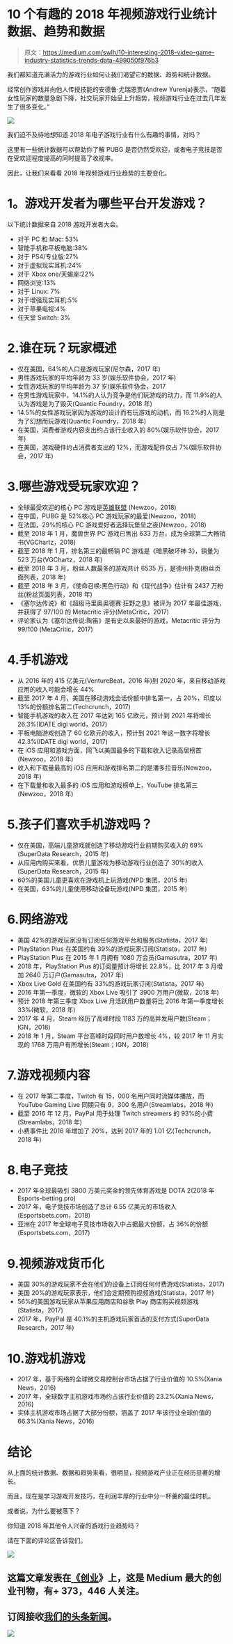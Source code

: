 # 10 个有趣的 2018 年视频游戏行业统计数据、趋势和数据

> 原文：<https://medium.com/swlh/10-interesting-2018-video-game-industry-statistics-trends-data-499050f976b3>

我们都知道充满活力的游戏行业如何让我们渴望它的数据、趋势和统计数据。

经常创作游戏并向他人传授技能的安德鲁·尤瑞恩贾(Andrew Yurenja)表示，“随着女性玩家的数量急剧下降，社交玩家开始呈上升趋势，视频游戏行业在过去几年发生了很多变化。”

![](img/baf635da3465c02b67a6509a96344337.png)

我们迫不及待地想知道 2018 年电子游戏行业有什么有趣的事情，对吗？

这里有一些统计数据可以帮助你了解 PUBG 是否仍然受欢迎，或者电子竞技是否在受欢迎程度提高的同时提高了收视率。

因此，让我们来看看 2018 年视频游戏行业趋势的主要变化。

# **1。游戏开发者为哪些平台开发游戏？**

以下统计数据来自 2018 游戏开发者大会。

*   对于 PC 和 Mac: 53%
*   智能手机和平板电脑:38%
*   对于 PS4/专业版:27%
*   对于虚拟现实耳机:24%
*   对于 Xbox one/天蝎座:22%
*   网络浏览:13%
*   对于 Linux: 7%
*   对于增强现实耳机:5%
*   对于苹果电视:4%
*   任天堂 Switch: 3%

# 2.谁在玩？玩家概述

*   仅在美国，64%的人口是游戏玩家(尼尔森，2017 年)
*   男性游戏玩家的平均年龄为 33 岁(娱乐软件协会，2017 年)
*   女性游戏玩家的平均年龄为 37 岁(娱乐软件协会，2017
*   在男性游戏玩家中，14.1%的人认为竞争是他们玩游戏的动力，而 11.9%的人认为游戏是为了毁灭(Quantic Foundry，2018 年)
*   14.5%的女性游戏玩家因为游戏的设计而有玩游戏的动机，而 16.2%的人则是为了幻想而玩游戏(Quantic Foundry，2018 年)
*   在美国，消费者游戏内容支出约占该行业收入的 80%(娱乐软件协会，2017 年)
*   在美国，游戏硬件约占消费者支出的 12%，而游戏配件仅占 7%(娱乐软件协会，2017 年)

# 3.哪些游戏受玩家欢迎？

*   全球最受欢迎的核心 PC 游戏是[英雄联盟](https://play.na.leagueoflegends.com/en_US) (Newzoo，2018)
*   在中国，PUBG 是 52%核心 PC 游戏玩家的最爱(Newzoo，2018)
*   在法国，29%的核心 PC 游戏爱好者选择玩堡垒之夜(Newzoo，2018)
*   截至 2018 年 1 月，魔兽世界 PC 游戏已售出 633 万台，成为全球第二大畅销书(VGChartz，2018)
*   截至 2018 年 1 月，排名第三的最畅销 PC 游戏是《暗黑破坏神 3》，销量为 523 万台(VGChartz，2018 年)
*   截至 2018 年 3 月，粉丝人数最多的游戏共计 6535 万，是德州扑克(粉丝页面列表，2018 年)
*   截至 2018 年 3 月，《使命召唤:黑色行动》和《现代战争》估计有 2437 万粉丝(粉丝页面列表，2018 年)
*   《塞尔达传说》和《超级马里奥奥德赛:狂野之息》被评为 2017 年最佳游戏，并获得了 97/100 的 Metacritic 评分(MetaCritic，2017)
*   评论家认为《塞尔达传说:陶笛》是有史以来最好的游戏，Metacritic 评分为 99/100 (MetaCritic，2017)

# 4.手机游戏

*   从 2016 年的 415 亿美元(VentureBeat，2016 年)到 2020 年，来自移动游戏应用的收入可能会增长 44%
*   截至 2017 年 4 月，美国在移动游戏会话份额中排名第一，占 20%，印度以 13%的份额排名第二(Techcrunch，2017)
*   智能手机游戏的收入在 2017 年达到 165 亿欧元，预计到 2021 年将增长 26.3%(IDATE digi world，2017)
*   平板电脑游戏创造了 60 亿欧元的收入，预计到 2021 年这一数字将增长 42.3%(IDATE digi world，2017)
*   在 iOS 应用和游戏方面，网飞以美国最多的下载和收入记录高居榜首(Newzoo，2018 年)
*   收入和下载量最高的 iOS 应用和游戏排名第二的是潘多拉音乐(Newzoo，2018 年)
*   在下载量和收入最多的 iOS 应用和游戏榜单上，YouTube 排名第三(Newzoo，2018 年)

# 5.孩子们喜欢手机游戏吗？

*   仅在美国，高端儿童游戏就创造了移动游戏行业前期购买收入的 69%(SuperData Research，2015 年)
*   从应用内购买来看，优质儿童游戏为移动游戏行业创造了 30%的收入(SuperData Research，2015 年)
*   60%的美国儿童更喜欢在游戏机上玩游戏(NPD 集团，2015 年)
*   在美国，63%的儿童使用移动设备玩游戏(NPD 集团，2015 年)

# 6.网络游戏

*   美国 42%的游戏玩家没有订阅任何游戏平台和服务(Statista，2017 年)
*   PlayStation Plus 在美国约有 39%的游戏玩家订阅(Statista，2017 年)
*   PlayStation Plus 在 2015 年 1 月拥有 1080 万会员(Gamasutra，2017 年)
*   2018 年，PlayStation Plus 的订阅量预计将增长 22.8%，比 2017 年 3 月增加 2640 万订户(Gamasutra，2017 年)
*   Xbox Live Gold 在美国约有 33%的游戏玩家订阅(Statista，2017 年)
*   2016 年第一季度，微软的 Xbox Live 吸引了 3900 万用户(微软，2018 年)
*   预计 2018 年第三季度 Xbox Live 月活跃用户数量将比 2016 年第一季度增长 33%(微软，2018 年)
*   2017 年 4 月，Steam 经历了高峰时段 1183 万的高并发用户数(Steam；IGN，2018)
*   2018 年 1 月，Steam 平台高峰时段同时用户数增长 4%，较 2017 年 11 月实现的 1768 万用户有所增长(Steam；IGN，2018)

# 7.游戏视频内容

*   在 2017 年第二季度，Twitch 有 15，000 名用户同时流媒体播放，而 YouTube Gaming Live 同期只有 9，300 名用户(Streamlabs，2018 年)
*   截至 2016 年 12 月，PayPal 用于处理 Twitch streamers 的 93%的小费(Streamlabs，2018 年)
*   小费事件比 2016 年增加了 20%，达到 2017 年的 1.01 亿(Techcrunch，2018 年)

# 8.电子竞技

*   2017 年全球最吸引 3800 万美元奖金的领先体育游戏是 DOTA 2(2018 年 Esports-betting.pro)
*   2017 年，电子竞技市场创造了总计 6.55 亿美元的市场收入(Esportsbets.com，2018)
*   亚洲在 2017 年全球电子竞技市场收入中占据最大份额，占 36%的份额(Esportsbets.com，2017)

# 9.视频游戏货币化

*   美国 30%的游戏玩家不会在他们的设备上订阅任何付费游戏(Statista，2017)
*   美国 20%的游戏玩家表示，他们会定期预购视频游戏(Statista，2017 年)
*   56%的美国游戏玩家从苹果应用商店和谷歌 Play 商店购买视频游戏(Statista，2017)
*   2017 年，PayPal 是 40.1%的主机游戏玩家首选的支付方式(SuperData Research，2017 年)

# 10.游戏机游戏

*   2017 年，基于网络的全球微交易控制台市场占据了行业价值的 10.5%(Xania News，2016)
*   2017 年，全球数字主机游戏市场约占该行业价值的 23.2%(Xania News，2016)
*   实体主机游戏市场占据了大部分份额，涵盖了 2017 年该行业全球价值的 66.3%(Xania News，2016)

# 结论

从上面的统计数据、数据和趋势来看，很明显，视频游戏产业正在经历显著的增长。

而且，现在是学习游戏开发技巧，在利润丰厚的行业中分一杯羹的最佳时机。

或者说，为什么要被落下？

你知道 2018 年其他令人兴奋的游戏行业趋势吗？

请在下面的评论区告诉我们。

[![](img/308a8d84fb9b2fab43d66c117fcc4bb4.png)](https://medium.com/swlh)

## 这篇文章发表在[《创业](https://medium.com/swlh)》上，这是 Medium 最大的创业刊物，有+ 373，446 人关注。

## 订阅接收[我们的头条新闻](http://growthsupply.com/the-startup-newsletter/)。

[![](img/b0164736ea17a63403e660de5dedf91a.png)](https://medium.com/swlh)